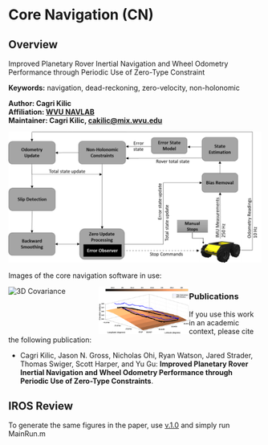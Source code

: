 # Core Navigation (CN)

## Overview
Improved Planetary Rover Inertial Navigation and Wheel Odometry Performance through Periodic Use of Zero-Type Constraint

**Keywords:** navigation, dead-reckoning, zero-velocity, non-holonomic

**Author: Cagri Kilic<br />
Affiliation: [WVU NAVLAB](https://navigationlab.wvu.edu/)<br />
Maintainer: Cagri Kilic, cakilic@mix.wvu.edu**

<img alt="Architecture" src="core_navigation_demos/doc/architecturev2.jpg" width="700">

Images of the core navigation software in use:

<img alt="3D Covariance" src="core_navigation_demos/doc/covLong.eps" align="left" width="180" >
<img alt="3D Elevation" src="core_navigation_demos/doc/adam2.eps" align="left" width="180" >

### Publications

If you use this work in an academic context, please cite the following publication:

* Cagri Kilic, Jason N. Gross, Nicholas Ohi, Ryan Watson, Jared Strader, Thomas Swiger, Scott Harper, and Yu Gu: **Improved Planetary Rover Inertial Navigation and Wheel Odometry Performance through Periodic Use of Zero-Type Constraints**.

## IROS Review

To generate the same figures in the paper, use [v.1.0](https://github.com/wvu-navLab/CLN/tree/v1.0) and simply run MainRun.m
